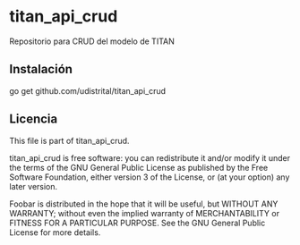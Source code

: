 # titan_api_crud
Repositorio para CRUD del modelo de TITAN

## Instalación

  go get github.com/udistrital/titan_api_crud

## Licencia

This file is part of titan_api_crud.

titan_api_crud is free software: you can redistribute it and/or modify
it under the terms of the GNU General Public License as published by
the Free Software Foundation, either version 3 of the License, or
(at your option) any later version.

Foobar is distributed in the hope that it will be useful,
but WITHOUT ANY WARRANTY; without even the implied warranty of
MERCHANTABILITY or FITNESS FOR A PARTICULAR PURPOSE.  See the
GNU General Public License for more details.